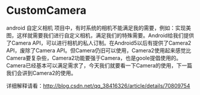 # CustomCamera
android 自定义相机
项目中，有时系统的相机不能满足我的需要，例如：实现美图，这样就需要我们进行自定义相机，满足我们的特殊需要。Android给我们提供了Camera API，可以进行相机的私人订制。在Android5以后有提供了Camera2 API，废除了Camera API。但Camera仍旧可以使用，Camera2使用起来感觉比Camera要复杂些，Camera2功能要强于Camera，也是goole提倡使用的。Camera已经基本可以满足需求了，今天我们就要看一下Camera的使用，下一篇我们会讲到Camera2的使用。

详细解释请看：http://blog.csdn.net/qq_38416326/article/details/70809754
